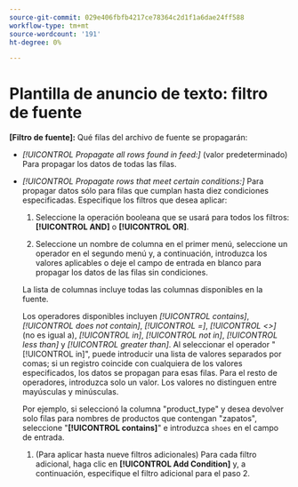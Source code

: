 ```yaml
---
source-git-commit: 029e406fbfb4217ce78364c2d1f1a6dae24ff588
workflow-type: tm+mt
source-wordcount: '191'
ht-degree: 0%

---
```

# Plantilla de anuncio de texto: filtro de fuente

**\[Filtro de fuente\]:** Qué filas del archivo de fuente se propagarán:

* *[!UICONTROL Propagate all rows found in feed:]* (valor predeterminado) Para propagar los datos de todas las filas.

* *[!UICONTROL Propagate rows that meet certain conditions:]* Para propagar datos sólo para filas que cumplan hasta diez condiciones especificadas. Especifique los filtros que desea aplicar:

   1. Seleccione la operación booleana que se usará para todos los filtros: **[!UICONTROL AND]** o **[!UICONTROL OR]**.

   1. Seleccione un nombre de columna en el primer menú, seleccione un operador en el segundo menú y, a continuación, introduzca los valores aplicables o deje el campo de entrada en blanco para propagar los datos de las filas sin condiciones.

  La lista de columnas incluye todas las columnas disponibles en la fuente.

  Los operadores disponibles incluyen *[!UICONTROL contains]*, *[!UICONTROL does not contain]*, *[!UICONTROL =]*, *[!UICONTROL <>]* (no es igual a), *[!UICONTROL in]*, *[!UICONTROL not in]*, *[!UICONTROL less than]* y *[!UICONTROL greater than]*. Al seleccionar el operador &quot;[!UICONTROL in]&quot;, puede introducir una lista de valores separados por comas; si un registro coincide con cualquiera de los valores especificados, los datos se propagan para esas filas. Para el resto de operadores, introduzca solo un valor. Los valores no distinguen entre mayúsculas y minúsculas.

  Por ejemplo, si seleccionó la columna &quot;product_type&quot; y desea devolver solo filas para nombres de productos que contengan &quot;zapatos&quot;, seleccione &quot;**[!UICONTROL contains]**&quot; e introduzca `shoes` en el campo de entrada.

   1. (Para aplicar hasta nueve filtros adicionales) Para cada filtro adicional, haga clic en **[!UICONTROL Add Condition]** y, a continuación, especifique el filtro adicional para el paso 2.

